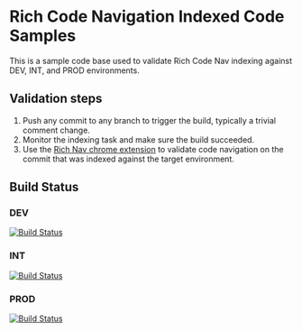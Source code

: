 # Rich Code Navigation Indexed Code Samples

This is a sample code base used to validate Rich Code Nav indexing against DEV, INT, and PROD environments. 

## Validation steps
1. Push any commit to any branch to trigger the build, typically a trivial comment change.
1. Monitor the indexing task and make sure the build succeeded.
1. Use the [Rich Nav chrome extension](https://chrome.google.com/webstore/detail/intellinav/dpafdcoicfffinjoondenocgljiaepfj) to validate code navigation on the commit that was indexed against the target environment.

## Build Status
### DEV

[![Build Status](https://dev.azure.com/devdiv/Personal/_apis/build/status/RichNavIndexCodeSamples/RichNavIndex-GitHub-DEV)](https://dev.azure.com/devdiv/Personal/_build/latest?definitionId=12798)

### INT

[![Build Status](https://dev.azure.com/devdiv/Personal/_apis/build/status/RichNavIndexCodeSamples/RichNavIndex-GitHub-INT)](https://dev.azure.com/devdiv/Personal/_build/latest?definitionId=12796)

### PROD

[![Build Status](https://dev.azure.com/devdiv/Personal/_apis/build/status/RichNavIndexCodeSamples/RichNavIndex-GitHub-PROD)](https://dev.azure.com/devdiv/Personal/_build/latest?definitionId=12797)
